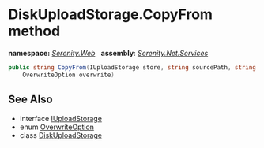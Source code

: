 # DiskUploadStorage.CopyFrom method
**namespace:** *[Serenity.Web](../../README.md#serenity.web-namespace)*   **assembly**: *[Serenity.Net.Services](../../README.md)*

```csharp
public string CopyFrom(IUploadStorage store, string sourcePath, string targetPath, 
    OverwriteOption overwrite)
```

## See Also

* interface [IUploadStorage](../IUploadStorage.md)
* enum [OverwriteOption](../OverwriteOption.md)
* class [DiskUploadStorage](../DiskUploadStorage.md)